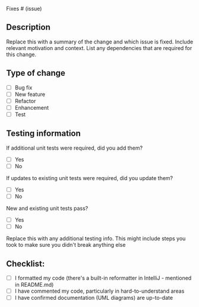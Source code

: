 Fixes # (issue)

## Description

Replace this with a summary of the change and which issue is fixed. Include relevant motivation and context. List any dependencies that are required for this change.

## Type of change

- [ ] Bug fix
- [ ] New feature
- [ ] Refactor
- [ ] Enhancement
- [ ] Test

## Testing information

If additional unit tests were required, did you add them?
- [ ] Yes
- [ ] No

If updates to existing unit tests were required, did you update them?
- [ ] Yes
- [ ] No

New and existing unit tests pass?
- [ ] Yes
- [ ] No

Replace this with any additional testing info. This might include steps you took to make sure you didn't break anything else

## Checklist:

- [ ] I formatted my code (there's a built-in reformatter in IntelliJ - mentioned in README.md)
- [ ] I have commented my code, particularly in hard-to-understand areas
- [ ] I have confirmed documentation (UML diagrams) are up-to-date
